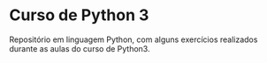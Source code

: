 # Curso de Python 3
 Repositório em linguagem Python, com alguns exercícios realizados durante as aulas do curso de Python3.

